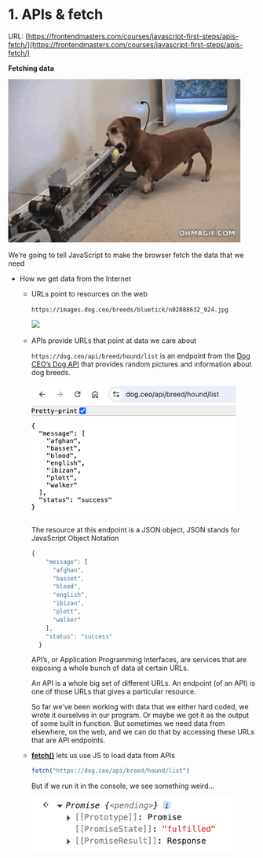 # 1. APIs & fetch

URL: [https://frontendmasters.com/courses/javascript-first-steps/apis-fetch/](https://frontendmasters.com/courses/javascript-first-steps/apis-fetch/)

**Fetching data**

![We’re going to tell JavaScript to make the browser fetch the data that we need](./image/image_01.png)

We’re going to tell JavaScript to make the browser fetch the data that we need

- How we get data from the Internet
    - URLs point to resources on the web
        
        `https://images.dog.ceo/breeds/bluetick/n02088632_924.jpg`
        
        ![](https://images.dog.ceo/breeds/bluetick/n02088632_924.jpg)
        
    - APIs provide URLs that point at data we care about
        
        `https://dog.ceo/api/breed/hound/list`  is an endpoint from the [Dog CEO’s Dog API](https://dog.ceo/dog-api/) that provides random pictures and information about dog breeds.
        
        ![The resource at this endpoint is a JSON object, JSON stands for JavaScript Object Notation](./image/image_02.png)
        
        The resource at this endpoint is a JSON object, JSON stands for JavaScript Object Notation
        
        ```jsx
        {
            "message": [
              "afghan",
              "basset",
              "blood",
              "english",
              "ibizan",
              "plott",
              "walker"
            ],
            "status": "success"
          }
        ```
        
        API’s, or Application Programming Interfaces, are services that are exposing a whole bunch of data at certain URLs.
        
        An API is a whole big set of different URLs. An endpoint (of an API) is one of those URLs that gives a particular resource.
        
        So far we've been working with data that we either hard coded, we wrote it ourselves in our program. Or maybe we got it as the output of some built in function. But sometimes we need data from elsewhere, on the web, and we can do that by accessing these URLs that are API endpoints.
        
    - [**fetch()**](https://developer.mozilla.org/en-US/docs/Web/API/Fetch_API) lets us use JS to load data from APIs
        
        ```jsx
        fetch("https://dog.ceo/api/breed/hound/list")
        ```
        
        But if we run it in the console, we see something weird...
        
        ![image.png](./image/image_03.png)